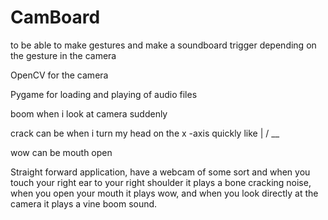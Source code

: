 # CamBoard
to be able to make gestures and make a soundboard trigger depending on the gesture in the camera

OpenCV for the camera

Pygame for loading and playing of audio files

boom when i look at camera suddenly

crack can be when i turn my head on the x -axis quickly like  | / __

wow can be mouth open


Straight forward application, have a webcam of some sort and when you touch your right ear to your right shoulder it plays a bone cracking noise, when you open your mouth it plays wow, and when you look directly at the camera it plays a vine boom sound.